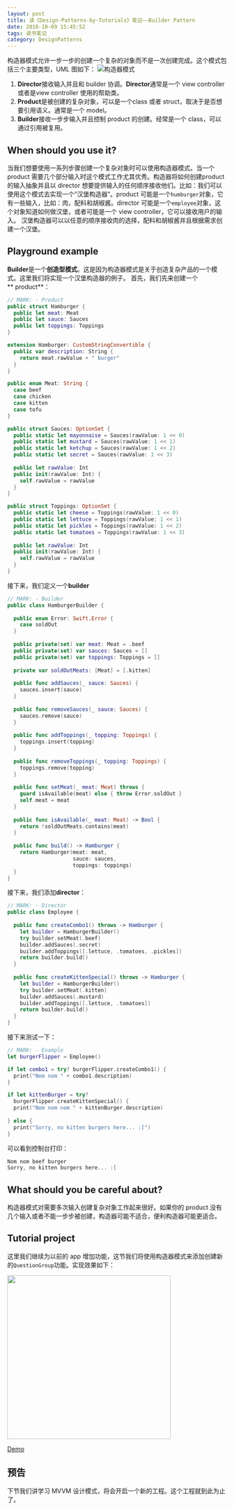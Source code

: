 ```yaml
---
layout: post
title: 读《Design-Patterns-by-Tutorials》笔记——Builder Pattern
date: 2018-10-09 15:45:52
tags: 读书笔记
category: DesignPatterns
---
```

构造器模式允许一步一步的创建一个复杂的对象而不是一次创建完成。这个模式包括三个主要类型，UML 图如下：
![构造器模式](http://ohg2bgicd.bkt.clouddn.com/1538746972.png)

<!-- more -->

1. **Director**接收输入并且和 builder 协调。**Director**通常是一个 view controller或者是view controller 使用的帮助类。
2. **Product**是被创建的复杂对象，可以是一个class 或者 struct，取决于是否想要引用语义。通常是一个 model。
3. **Builder**接收一步步输入并且控制 product 的创建。经常是一个 class，可以通过引用被复用。

## When should you use it?

当我们想要使用一系列步骤创建一个复杂对象时可以使用构造器模式。当一个 product 需要几个部分输入时这个模式工作尤其优秀。构造器将如何创建product 的输入抽象并且以 director 想要提供输入的任何顺序接收他们。比如：我们可以使用这个模式去实现一个”汉堡构造器”。product 可能是一个`humburger`对象，它有一些输入，比如：肉，配料和胡椒酱。director 可能是一个`employee`对象，这个对象知道如何做汉堡，或者可能是一个 view controller，它可以接收用户的输入。
汉堡构造器可以以任意的顺序接收肉的选择，配料和胡椒酱并且根据需求创建一个汉堡。

## Playground example

**Builder**是一个**创造型模式**。这是因为构造器模式是关于创造复杂产品的一个模式。这里我们将实现一个汉堡构造器的例子。
首先，我们先来创建一个** product**：
```swift
// MARK: - Product
public struct Hamburger {
  public let meat: Meat
  public let sauce: Sauces
  public let toppings: Toppings
}

extension Hamburger: CustomStringConvertible {
  public var description: String {
    return meat.rawValue + " burger"
  }
}

public enum Meat: String {
  case beef
  case chicken
  case kitten
  case tofu
}

public struct Sauces: OptionSet {
  public static let mayonnaise = Sauces(rawValue: 1 << 0)
  public static let mustard = Sauces(rawValue: 1 << 1)
  public static let ketchup = Sauces(rawValue: 1 << 2)
  public static let secret = Sauces(rawValue: 1 << 3)
  
  public let rawValue: Int
  public init(rawValue: Int) {
    self.rawValue = rawValue
  }
}

public struct Toppings: OptionSet {
  public static let cheese = Toppings(rawValue: 1 << 0)
  public static let lettuce = Toppings(rawValue: 1 << 1)
  public static let pickles = Toppings(rawValue: 1 << 2)
  public static let tomatoes = Toppings(rawValue: 1 << 3)
  
  public let rawValue: Int
  public init(rawValue: Int) {
    self.rawValue = rawValue
  }
}
```
接下来，我们定义一个**builder**
```swift
// MARK: - Builder
public class HamburgerBuilder {
  
  public enum Error: Swift.Error {
    case soldOut
  }
  
  public private(set) var meat: Meat = .beef
  public private(set) var sauces: Sauces = []
  public private(set) var toppings: Toppings = []
  
  private var soldOutMeats: [Meat] = [.kitten]
  
  public func addSauces(_ sauce: Sauces) {
    sauces.insert(sauce)
  }
  
  public func removeSauces(_ sauce: Sauces) {
    sauces.remove(sauce)
  }
  
  public func addToppings(_ topping: Toppings) {
    toppings.insert(topping)
  }
  
  public func removeToppings(_ topping: Toppings) {
    toppings.remove(topping)
  }
  
  public func setMeat(_ meat: Meat) throws {
    guard isAvailable(meat) else { throw Error.soldOut }
    self.meat = meat
  }
  
  public func isAvailable(_ meat: Meat) -> Bool {
    return !soldOutMeats.contains(meat)
  }
  
  public func build() -> Hamburger {
    return Hamburger(meat: meat,
                     sauce: sauces,
                     toppings: toppings)
  }
}
```
接下来，我们添加**director**：
```swift
// MARK: - Director
public class Employee {
  
  public func createCombo1() throws -> Hamburger {
    let builder = HamburgerBuilder()
    try builder.setMeat(.beef)
    builder.addSauces(.secret)
    builder.addToppings([.lettuce, .tomatoes, .pickles])
    return builder.build()
  }
  
  public func createKittenSpecial() throws -> Hamburger {
    let builder = HamburgerBuilder()
    try builder.setMeat(.kitten)
    builder.addSauces(.mustard)
    builder.addToppings([.lettuce, .tomatoes])
    return builder.build()
  }
}
```
接下来测试一下：
```swift
// MARK: - Example
let burgerFlipper = Employee()

if let combo1 = try? burgerFlipper.createCombo1() {
  print("Nom nom " + combo1.description)
}

if let kittenBurger = try?
  burgerFlipper.createKittenSpecial() {
  print("Nom nom nom " + kittenBurger.description)
  
} else {
  print("Sorry, no kitten burgers here... :[")
}

```
可以看到控制台打印：
```swift
Nom nom beef burger
Sorry, no kitten burgers here... :[
```

## What should you be careful about?

构造器模式对需要多次输入创建复杂对象工作起来很好。如果你的 product 没有几个输入或者不能一步步被创建，构造器可能不适合，便利构造器可能更适合。

## Tutorial project 

这里我们继续为以前的 app 增加功能，这节我们将使用构造器模式来添加创建新的`QuestionGroup`功能。实现效果如下：

<img src="http://ohg2bgicd.bkt.clouddn.com/Builder.gif" width="375px" />

[Demo](https://github.com/zhangdongpo/LearnDesignPattern/tree/Builder)
## 预告
下节我们讲学习 MVVM 设计模式，将会开启一个新的工程。这个工程就到此为止了。